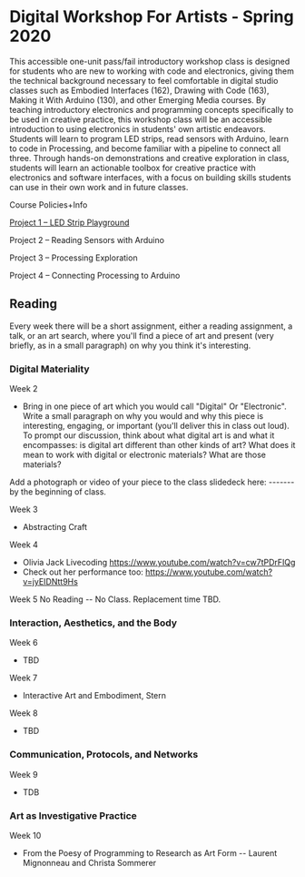 # Digital Workshop For Artists - Spring 2020

This accessible one-unit pass/fail introductory workshop class is designed for students who are
new to working with code and electronics, giving them the technical background necessary to
feel comfortable in digital studio classes such as Embodied Interfaces (162), Drawing with Code
(163), Making it With Arduino (130), and other Emerging Media courses. By teaching
introductory electronics and programming concepts specifically to be used in creative practice,
this workshop class will be an accessible introduction to using electronics in students' own
artistic endeavors. Students will learn to program LED strips, read sensors with Arduino, learn to
code in Processing, and become familiar with a pipeline to connect all three. Through hands-on
demonstrations and creative exploration in class, students will learn an actionable toolbox for
creative practice with electronics and software interfaces, with a focus on building skills students
can use in their own work and in future classes.

Course Policies+Info

[Project 1 – LED Strip Playground](https://github.com/erawn/Digital-Workshop-For-Artists-2020/blob/master/Project%201)

Project 2 – Reading Sensors with Arduino

Project 3 – Processing Exploration

Project 4 – Connecting Processing to Arduino

## Reading

Every week there will be a short assignment, either a reading assignment, a talk, or an art search, where you'll find a piece of art and present (very briefly, as in a small paragraph) on why you think it's interesting. 

### Digital Materiality

Week 2 
  - Bring in one piece of art which you would call "Digital" Or "Electronic". Write a small paragraph on why you would and why this piece is interesting, engaging, or important (you'll deliver this in class out loud). To prompt our discussion, think about what digital art is and what it encompasses: is digital art different than other kinds of art? What does it mean to work with digital or electronic materials? What are those materials? 
  
  Add a photograph or video of your piece to the class slidedeck here: ------- by the beginning of class. 
  
Week 3
  - Abstracting Craft

Week 4
  - Olivia Jack Livecoding https://www.youtube.com/watch?v=cw7tPDrFIQg
  - Check out her performance too: https://www.youtube.com/watch?v=jyEIDNtt9Hs

Week 5
No Reading -- No Class. Replacement time TBD.

### Interaction, Aesthetics, and the Body

Week 6
  - TBD
  
Week 7
  
  - Interactive Art and Embodiment, Stern
  
Week 8
  - TBD
  
### Communication, Protocols, and Networks
Week 9 
  - TDB

### Art as Investigative Practice
Week 10
  - From the Poesy of Programming to Research as Art Form -- Laurent Mignonneau and Christa Sommerer


